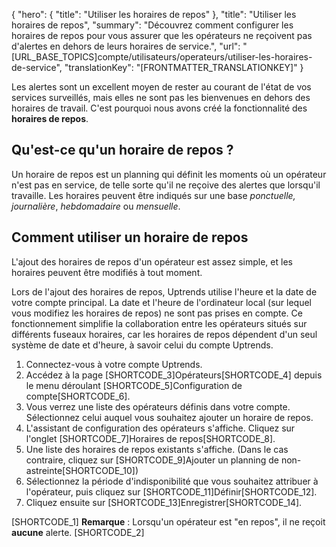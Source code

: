 {
  "hero": {
    "title": "Utiliser les horaires de repos"
  },
  "title": "Utiliser les horaires de repos",
  "summary": "Découvrez comment configurer les horaires de repos pour vous assurer que les opérateurs ne reçoivent pas d'alertes en dehors de leurs horaires de service.",
  "url": "[URL_BASE_TOPICS]compte/utilisateurs/operateurs/utiliser-les-horaires-de-service",
  "translationKey": "[FRONTMATTER_TRANSLATIONKEY]"
}

Les alertes sont un excellent moyen de rester au courant de l'état de vos services surveillés, mais elles ne sont pas les bienvenues en dehors des horaires de travail. C'est pourquoi nous avons créé la fonctionnalité des **horaires de repos**.

## Qu'est-ce qu'un horaire de repos ?

Un horaire de repos est un planning qui définit les moments où un opérateur n'est pas en service, de telle sorte qu'il ne reçoive des alertes que lorsqu'il travaille. Les horaires peuvent être indiqués sur une base *ponctuelle, journalière*, *hebdomadaire* ou *mensuelle*.

## Comment utiliser un horaire de repos

L'ajout des horaires de repos d'un opérateur est assez simple, et les horaires peuvent être modifiés à tout moment.

Lors de l'ajout des horaires de repos, Uptrends utilise l'heure et la date de votre compte principal. La date et l'heure de l'ordinateur local (sur lequel vous modifiez les horaires de repos) ne sont pas prises en compte. Ce fonctionnement simplifie la collaboration entre les opérateurs situés sur différents fuseaux horaires, car les horaires de repos dépendent d'un seul système de date et d'heure, à savoir celui du compte Uptrends.

1. Connectez-vous à votre compte Uptrends.
2. Accédez à la page [SHORTCODE_3]Opérateurs[SHORTCODE_4] depuis le menu déroulant [SHORTCODE_5]Configuration de compte[SHORTCODE_6].
3. Vous verrez une liste des opérateurs définis dans votre compte. Sélectionnez celui auquel vous souhaitez ajouter un horaire de repos.
4. L'assistant de configuration des opérateurs s'affiche. Cliquez sur l'onglet [SHORTCODE_7]Horaires de repos[SHORTCODE_8].
5. Une liste des horaires de repos existants s'affiche. (Dans le cas contraire, cliquez sur [SHORTCODE_9]Ajouter un planning de non-astreinte[SHORTCODE_10])
6. Sélectionnez la période d'indisponibilité que vous souhaitez attribuer à l'opérateur, puis cliquez sur [SHORTCODE_11]Définir[SHORTCODE_12].
7. Cliquez ensuite sur [SHORTCODE_13]Enregistrer[SHORTCODE_14].

[SHORTCODE_1]
**Remarque** : Lorsqu'un opérateur est "en repos", il ne reçoit **aucune** alerte.
[SHORTCODE_2]
